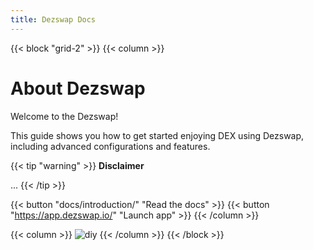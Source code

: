 ```yaml
---
title: Dezswap Docs
---
```


{{< block "grid-2" >}}
{{< column >}}

# About **Dezswap**

Welcome to the Dezswap!

This guide shows you how to get started enjoying DEX using Dezswap, including advanced configurations and features.

{{< tip "warning" >}}
**Disclaimer**

...
{{< /tip >}}

{{< button "docs/introduction/" "Read the docs" >}}
{{< button "https://app.dezswap.io/" "Launch app" >}}
{{< /column >}}

{{< column >}}
![diy](/images/scribble.jpg)
{{< /column >}}
{{< /block >}}
